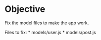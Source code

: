 # Objective

Fix the model files to make the app work. 

Files to fix:
	* models/user.js
	* models/post.js